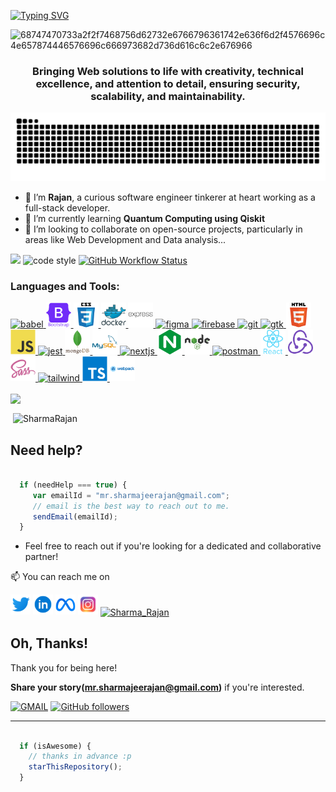 
<!-- <h2 align="center" style="color: rebeccapurple;">Hi there 👋, Welcome to my Github page!</h2> -->

[![Typing SVG](https://readme-typing-svg.demolab.com?font=Fira+Code&pause=1000&color=rebeccapurple&width=720&lines=Hi%2C+I'm+RajanSharma.+I+am+currently+working+as+Back-End+Dev)](https://git.io/typing-svg)

![68747470733a2f2f7468756d62732e6766796361742e636f6d2f4576696c4e657874446576696c666973682d736d616c6c2e676966](https://user-images.githubusercontent.com/89845641/220167426-0c5f630e-6d56-4617-9775-71c2bd025b4f.gif)

<h3 align="center">Bringing Web solutions to life with creativity, technical excellence, and attention to detail, ensuring security, scalability, and maintainability.</h3>

<!-- ![github-contribution-grid-snake](https://user-images.githubusercontent.com/89845641/218791674-c52db856-24d2-429f-8867-170c365730d1.svg) -->

![github-contribution-grid-snake](https://github.com/SharmaRajan/SharmaRajan/blob/output/github-contribution-grid-snake.svg)

<!-- ![github-contribution-grid-snake](https://raw.githubusercontent.com/SharmaRajan/SharmaRajan/output/218791674-c52db856-24d2-429f-8867-170c365730d1.svg) -->

- 🌱  I’m **Rajan**, a curious software engineer tinkerer at heart working as a full-stack developer.
- 🌱 I’m currently learning **Quantum Computing using Qiskit**
- 💞️ I’m looking to collaborate on open-source projects, particularly in areas like Web Development and Data analysis... 

<!-- ![](https://github-profile-summary-cards.vercel.app/api/cards/stats?username=SharmaRajan&theme=github_dark)  -->
<!-- ![](https://komarev.com/ghpvc/?username=SharmaRajan&color=brightgreen) -->
![](https://komarev.com/ghpvc/?username=SharmaRajan)
![code style](https://img.shields.io/badge/code_style-prettier-ff69b4.svg?style=flat-square)
[![GitHub Workflow Status](https://img.shields.io/github/actions/workflow/status/platane/platane/main.yml?label=action&style=flat-square)](https://github.com/Platane/Platane/actions/workflows/main.yml)


<h3 align="left">Languages and Tools:</h3>
<p align="left"> <a href="https://babeljs.io/" target="_blank" rel="noreferrer"> <img src="https://www.vectorlogo.zone/logos/babeljs/babeljs-icon.svg" alt="babel" width="40" height="40"/> </a> <a href="https://getbootstrap.com" target="_blank" rel="noreferrer"> <img src="https://raw.githubusercontent.com/devicons/devicon/master/icons/bootstrap/bootstrap-plain-wordmark.svg" alt="bootstrap" width="40" height="40"/> </a> <a href="https://www.w3schools.com/css/" target="_blank" rel="noreferrer"> <img src="https://raw.githubusercontent.com/devicons/devicon/master/icons/css3/css3-original-wordmark.svg" alt="css3" width="40" height="40"/> </a> <a href="https://www.docker.com/" target="_blank" rel="noreferrer"> <img src="https://raw.githubusercontent.com/devicons/devicon/master/icons/docker/docker-original-wordmark.svg" alt="docker" width="40" height="40"/> </a> <a href="https://expressjs.com" target="_blank" rel="noreferrer"> <img src="https://raw.githubusercontent.com/devicons/devicon/master/icons/express/express-original-wordmark.svg" alt="express" width="40" height="40"/> </a> <a href="https://www.figma.com/" target="_blank" rel="noreferrer"> <img src="https://www.vectorlogo.zone/logos/figma/figma-icon.svg" alt="figma" width="40" height="40"/> </a> <a href="https://firebase.google.com/" target="_blank" rel="noreferrer"> <img src="https://www.vectorlogo.zone/logos/firebase/firebase-icon.svg" alt="firebase" width="40" height="40"/> </a> <a href="https://git-scm.com/" target="_blank" rel="noreferrer"> <img src="https://www.vectorlogo.zone/logos/git-scm/git-scm-icon.svg" alt="git" width="40" height="40"/> </a> <a href="https://www.gtk.org/" target="_blank" rel="noreferrer"> <img src="https://upload.wikimedia.org/wikipedia/commons/7/71/GTK_logo.svg" alt="gtk" width="40" height="40"/> </a> <a href="https://www.w3.org/html/" target="_blank" rel="noreferrer"> <img src="https://raw.githubusercontent.com/devicons/devicon/master/icons/html5/html5-original-wordmark.svg" alt="html5" width="40" height="40"/> </a> <a href="https://developer.mozilla.org/en-US/docs/Web/JavaScript" target="_blank" rel="noreferrer"> <img src="https://raw.githubusercontent.com/devicons/devicon/master/icons/javascript/javascript-original.svg" alt="javascript" width="40" height="40"/> </a> <a href="https://jestjs.io" target="_blank" rel="noreferrer"> <img src="https://www.vectorlogo.zone/logos/jestjsio/jestjsio-icon.svg" alt="jest" width="40" height="40"/> </a> <a href="https://www.mongodb.com/" target="_blank" rel="noreferrer"> <img src="https://raw.githubusercontent.com/devicons/devicon/master/icons/mongodb/mongodb-original-wordmark.svg" alt="mongodb" width="40" height="40"/> </a> <a href="https://www.mysql.com/" target="_blank" rel="noreferrer"> <img src="https://raw.githubusercontent.com/devicons/devicon/master/icons/mysql/mysql-original-wordmark.svg" alt="mysql" width="40" height="40"/> </a> <a href="https://nextjs.org/" target="_blank" rel="noreferrer"> <img src="https://cdn.worldvectorlogo.com/logos/nextjs-2.svg" alt="nextjs" width="40" height="40"/> </a> <a href="https://www.nginx.com" target="_blank" rel="noreferrer"> <img src="https://raw.githubusercontent.com/devicons/devicon/master/icons/nginx/nginx-original.svg" alt="nginx" width="40" height="40"/> </a> <a href="https://nodejs.org" target="_blank" rel="noreferrer"> <img src="https://raw.githubusercontent.com/devicons/devicon/master/icons/nodejs/nodejs-original-wordmark.svg" alt="nodejs" width="40" height="40"/> </a> <a href="https://postman.com" target="_blank" rel="noreferrer"> <img src="https://www.vectorlogo.zone/logos/getpostman/getpostman-icon.svg" alt="postman" width="40" height="40"/> </a> <a href="https://reactjs.org/" target="_blank" rel="noreferrer"> <img src="https://raw.githubusercontent.com/devicons/devicon/master/icons/react/react-original-wordmark.svg" alt="react" width="40" height="40"/> </a> <a href="https://redux.js.org" target="_blank" rel="noreferrer"> <img src="https://raw.githubusercontent.com/devicons/devicon/master/icons/redux/redux-original.svg" alt="redux" width="40" height="40"/> </a> <a href="https://sass-lang.com" target="_blank" rel="noreferrer"> <img src="https://raw.githubusercontent.com/devicons/devicon/master/icons/sass/sass-original.svg" alt="sass" width="40" height="40"/> </a> <a href="https://tailwindcss.com/" target="_blank" rel="noreferrer"> <img src="https://www.vectorlogo.zone/logos/tailwindcss/tailwindcss-icon.svg" alt="tailwind" width="40" height="40"/> </a> <a href="https://www.typescriptlang.org/" target="_blank" rel="noreferrer"> <img src="https://raw.githubusercontent.com/devicons/devicon/master/icons/typescript/typescript-original.svg" alt="typescript" width="40" height="40"/> </a> <a href="https://webpack.js.org" target="_blank" rel="noreferrer"> <img src="https://raw.githubusercontent.com/devicons/devicon/d00d0969292a6569d45b06d3f350f463a0107b0d/icons/webpack/webpack-original-wordmark.svg" alt="webpack" width="40" height="40"/> </a> </p>

<img align="center" src="https://github-readme-stats.vercel.app/api/top-langs/?username=SharmaRajan&layout=compact&hide_border=true&&langs_count=10&show_icons=true&theme=transparent" />

<p>&nbsp;<img align="center" src="https://github-readme-stats.vercel.app/api?username=SharmaRajan&show_icons=true&locale=en" alt="SharmaRajan" /></p>

<!-- <p align="left"> <a href="https://github.com/ryo-ma/github-profile-trophy"><img src="https://github-profile-trophy.vercel.app/?username=SharmaRajan" alt="SharmaRajan" /></a> </p> -->



## Need help?

```javascript

  if (needHelp === true) {
     var emailId = "mr.sharmajeerajan@gmail.com";
     // email is the best way to reach out to me.
     sendEmail(emailId);
  }

```
* Feel free to reach out if you're looking for a dedicated and collaborative partner!


📫 You can reach me on

<a href="https://x.com/RajanS5259"><img src="images5/twitter.png" width="32px" height="32px"></a> <a href="https://www.linkedin.com/in/rajan-kumar-sharma-709a17229/"><img src="images5/linkedin.png" width="32px" height="32px"></a>
<a href="#"><img src="images5/meta-96.png" width="32px" height="32px"></a> <a href="https://www.instagram.com/impervious.aviral/"><img src="images5/instagram-144.png" width="32px" height="32px"></a>
<a href="https://www.hackerrank.com/mr_sharmajeeraj1" target="blank"><img align="center" src="https://raw.githubusercontent.com/rahuldkjain/github-profile-readme-generator/master/src/images/icons/Social/hackerrank.svg" alt="Sharma_Rajan" height="32px" width="32px" /></a>

## Oh, Thanks!

<!-- https://www.hackerrank.com/mr_sharmajeeraj1 -->
Thank you for being here!

[//]: # (This project has saved me and my friends for many times in college.)




**Share your story([mr.sharmajeerajan@gmail.com](https://mail.google.com/mail/))** if you're interested. 

[//]: # (if you're using this repo for your mini/course project. I will be more than happy to know how does this project helped you.)

[![GMAIL](https://img.shields.io/static/v1.svg?label=send&message=mr.sharmajeerajan@gmail.com&color=red&logo=gmail&style=social)](mailto:mr.sharmajeerajan@gmail.com) [![GitHub followers](https://img.shields.io/github/followers/SharmaRajan.svg?label=Follow&style=social)](https://github.com/SharmaRajan)


<!-- [![Email Badge](https://img.shields.io/badge/Gmail-Contact_Me-green?style=flat-square&logo=gmail&logoColor=FFFFFF&labelColor=3A3B3C&color=62F1CD)](mailto:mr.sharmajeerajan@gmail.com) -->

------

````javascript

  if (isAwesome) {
    // thanks in advance :p
    starThisRepository();
  }
  
````
